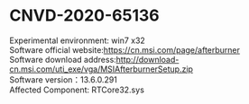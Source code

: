# CNVD-2020-65136     
Experimental environment: win7 x32   
Software official website:https://cn.msi.com/page/afterburner   
Software download address:http://download-cn.msi.com/uti_exe/vga/MSIAfterburnerSetup.zip    
Software version：13.6.0.291    
Affected Component: RTCore32.sys   
